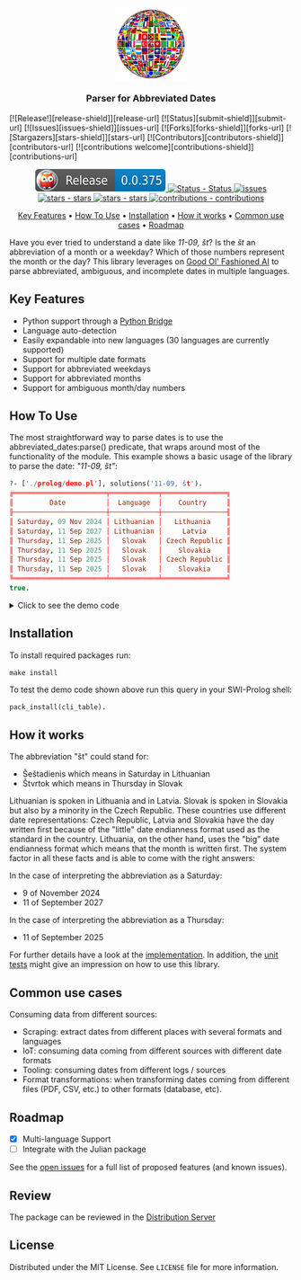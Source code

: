 <h1 align="center">
    <a href="https://github.com/scrapinghub/dateparser">
        <img src="https://raw.githubusercontent.com/crgz/abbreviated_dates/main/.github/flags-jakearchibald.github.io-scour.svg?raw=true" width="25%" align="center" style="border:0px solid white">
    </a>
</h1>

<h3 align="center">Parser for Abbreviated Dates</h3>
<!-- PROJECT SHIELDS -->
[![Release!][release-shield]][release-url]
[![Status][submit-shield]][submit-url]
[![Issues][issues-shield]][issues-url]
[![Forks][forks-shield]][forks-url]
[![Stargazers][stars-shield]][stars-url]
[![Contributors][contributors-shield]][contributors-url]
[![contributions welcome][contributions-shield]][contributions-url]


<p align="center">
    <a href=https://www.swi-prolog.org/pack/list?p=abbreviated_dates">
        <img src="https://github.com/crgz/abbreviated_dates/blob/main/.github/badges/release.svg" alt="release - release">
    </a>
    <a href="https://github.com/crgz/abbreviated_dates/actions?query=is%3Asuccess">
        <img src="https://github.com/crgz/abbreviated_dates/actions/workflows/04-ship.yml/badge.svg" alt="Status - Status">
    </a>
    <a href="https://github.com/crgz/abbreviated_dates/issues">
        <img src="https://img.shields.io/github/issues/crgz/abbreviated_dates.svg" alt="issues">
    </a>
    <a href="https://github.com/crgz/abbreviated_dates/stargazers">
        <img src="https://img.shields.io/github/stars/crgz/abbreviated_dates.svg" alt="stars - stars">
    </a>
    <a href="https://github.com/crgz/abbreviated_dates/graphs/contributors">
        <img src="https://img.shields.io/github/contributors/crgz/abbreviated_dates.svg" alt="stars - stars">
    </a>
    <a href="https://github.com/crgz/abbreviated_dates/blob/main/CONTRIBUTING.md">
        <img src=https://img.shields.io/badge/contributions-welcome-brightgreen.svg?style=flat" alt="contributions - contributions">
    </a>
</p>

<!-- MARKDOWN LINKS & IMAGES -->
<!-- https://www.markdownguide.org/basic-syntax/#reference-style-links -->
[release-shield]: https://github.com/crgz/abbreviated_dates/blob/main/.github/badges/release.svg
[release-url]: https://www.swi-prolog.org/pack/list?p=abbreviated_dates

[submit-shield]: https://github.com/crgz/abbreviated_dates/actions/workflows/04-ship.yml/badge.svg
[submit-url]: https://github.com/crgz/abbreviated_dates/actions?query=is%3Asuccess

[issues-shield]: https://img.shields.io/github/issues/crgz/abbreviated_dates.svg
[issues-url]: https://github.com/crgz/abbreviated_dates/issues

[forks-shield]: https://img.shields.io/github/forks/crgz/abbreviated_dates.svg
[forks-url]: https://github.com/crgz/abbreviated_dates/network/members

[stars-shield]: https://img.shields.io/github/stars/crgz/abbreviated_dates.svg
[stars-url]: https://github.com/crgz/abbreviated_dates/stargazers

[contributors-shield]: https://img.shields.io/github/contributors/crgz/abbreviated_dates.svg
[contributors-url]: https://github.com/crgz/abbreviated_dates/graphs/contributors

[contributions-shield]: https://img.shields.io/badge/contributions-welcome-brightgreen.svg?style=flat
[contributions-url]: ./CONTRIBUTING.md

<p align="center">
    <a href="#user-content-key-features">Key Features</a> •
    <a href="#user-content-how-to-use">How To Use</a> •
    <a href="#user-content-installation">Installation</a> •
    <a href="#user-content-how-it-works">How it works</a> •
    <a href="#user-content-common-use-cases">Common use cases</a> •
    <a href="#user-content-roadmap">Roadmap</a>
</p>

Have you ever tried to understand a date like *11-09, št*? Is the *št* an abbreviation of a month or a weekday? Which of
those numbers represent the month or the day? This library leverages on [Good Ol' Fashioned
AI](https://www.cambridge.org/core/books/abs/cambridge-handbook-of-artificial-intelligence/gofai/FCF7D6DD921658FE8AE9F2A2B0FECBDD)
to parse abbreviated, ambiguous, and incomplete dates in multiple languages.

## Key Features

* Python support through a [Python Bridge](https://github.com/crgz/fuzzy_dates)
* Language auto-detection
* Easily expandable into new languages (30 languages are currently supported)
* Support for multiple date formats
* Support for abbreviated weekdays
* Support for abbreviated months
* Support for ambiguous month/day numbers

## How To Use

The most straightforward way to parse dates is to use the abbreviated_dates:parse() predicate, that wraps around most of the
functionality of the module.  This example shows a basic usage of the library to parse the date: *"11-09, št"*:

```prolog
?- ['./prolog/demo.pl'], solutions('11-09, št').
╔═══════════════════════╤════════════╤════════════════╗
║         Date          │  Language  │    Country     ║
╟───────────────────────┼────────────┼────────────────╢
║ Saturday, 09 Nov 2024 │ Lithuanian │   Lithuania    ║
║ Saturday, 11 Sep 2027 │ Lithuanian │     Latvia     ║
║ Thursday, 11 Sep 2025 │   Slovak   │ Czech Republic ║
║ Thursday, 11 Sep 2025 │   Slovak   │    Slovakia    ║
║ Thursday, 11 Sep 2025 │   Slovak   │ Czech Republic ║
║ Thursday, 11 Sep 2025 │   Slovak   │    Slovakia    ║
╚═══════════════════════╧════════════╧════════════════╝
true.
```
<details>
  <summary>Click to see the demo code</summary>

```prolog
:- use_module(library(abbreviated_dates)).
:- use_module(library(cli_table)).

solutions(Text):- % E.g. solutions('11-09, št').
  Starting = date(2022,09,9),
  findall([Date,Language,Country],format(Starting,Text,Date,Language,Country),Row),
  cli_table(Row,[head(['Date','Language','Country'])]).

format(Starting, Text, DateText, Language, Country):-
  parse(Starting, Text, [Date], _, Language, Country),
  format_time(string(DateText), "%A, %d %b %Y", Date).
```
</details>

## Installation

To install required packages run:

```commandline
make install
```

To test the demo code shown above run this query in your SWI-Prolog shell:

```prolog
pack_install(cli_table).
```

## How it works

The abbreviation "št" could stand for:
- Šeštadienis which means in Saturday in Lithuanian
- Štvrtok which means in Thursday in Slovak

Lithuanian is spoken in Lithuania and in Latvia. Slovak is spoken in Slovakia but also by a minority in the Czech Republic.
These countries use different date representations: Czech Republic, Latvia and Slovakia have the day written first because of
the "little" date endianness format used as the standard in the country. Lithuania, on the other hand, uses the "big" date
endianness format which means that the month is written first. The system factor in all these facts and is able to come with
the right answers:

In the case of interpreting the abbreviation as a Saturday:
-  9 of November 2024
- 11 of September 2027

In the case of interpreting the abbreviation as a Thursday:
- 11 of September 2025

For further details have a look at the [implementation](prolog/abbreviated_dates.pl). In addition, the
[unit tests](prolog/abbreviated_dates.plt) might give an impression on how to use this library.

## Common use cases

Consuming data from different sources:

* Scraping: extract dates from different places with several formats and languages
* IoT: consuming data coming from different sources with different date formats
* Tooling: consuming dates from different logs / sources
* Format transformations: when transforming dates coming from different files (PDF, CSV, etc.) to other formats (database, etc).

## Roadmap

- [x] Multi-language Support
- [ ] Integrate with the Julian package

See the [open issues](https://github.com///issues) for a full list of proposed features (and known issues).

## Review

The package can be reviewed in the [Distribution Server](https://eu.swi-prolog.org/pack/review?p=abbreviated_dates)

## License

Distributed under the MIT License. See `LICENSE` file for more information.
